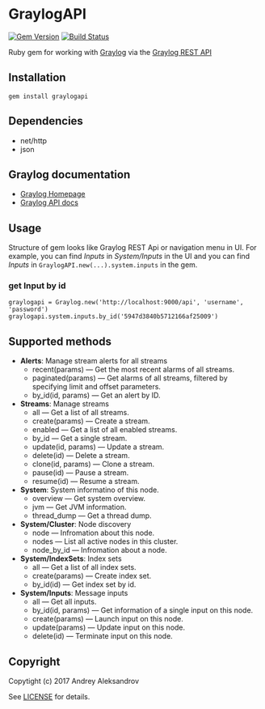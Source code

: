 # GraylogAPI

[![Gem Version](https://img.shields.io/gem/v/graylogapi.svg)][gem]
[![Build Status](http://img.shields.io/travis/postgred/graylogapi.svg)][travis]

[gem]: https://rubygems.org/gems/graylogapi
[travis]: https://travis-ci.org/postgred/graylogapi

Ruby gem for working with [Graylog](https://www.graylog.org/) via the [Graylog REST API](http://docs.graylog.org/en/2.2/pages/configuration/rest_api.html?highlight=API)

## Installation

    gem install graylogapi
## Dependencies

- net/http
- json

## Graylog documentation

- [Graylog Homepage][Graylog]
- [Graylog API docs][GraylogAPI]

[Graylog]: https://www.graylog.org/
[GraylogAPI]: http://docs.graylog.org/en/2.2/pages/configuration/rest_api.html?highlight=API

## Usage

Structure of gem looks like Graylog REST Api or navigation menu in UI.
For example, you can find *Inputs* in *System/Inputs* in the UI and you can find *Inputs* in `GraylogAPI.new(...).system.inputs` in the gem.

### get Input by id

    graylogapi = Graylog.new('http://localhost:9000/api', 'username', 'password')
    graylogapi.system.inputs.by_id('5947d3840b5712166af25009')

## Supported methods

* **Alerts**: Manage stream alerts for all streams
  * recent(params) — Get the most recent alarms of all streams.
  * paginated(params) — Get alarms of all streams, filtered by specifying limit and offset parameters.
  * by_id(id, params) — Get an alert by ID.
* **Streams**: Manage streams
  * all — Get a list of all streams.
  * create(params) — Create a stream.
  * enabled — Get a list of all enabled streams.
  * by_id — Get a single stream.
  * update(id, params) — Update a stream.
  * delete(id) — Delete a stream.
  * clone(id, params) — Clone a stream.
  * pause(id) — Pause a stream.
  * resume(id) — Resume a stream.
* **System**: System informatino of this node.
  * overview — Get system overview.
  * jvm — Get JVM information.
  * thread_dump — Get a thread dump.
* **System/Cluster**: Node discovery
  * node — Infromation about this node.
  * nodes — List all active nodes in this cluster.
  * node_by_id — Infromation about a node.
* **System/IndexSets**: Index sets
  * all — Get a list of all index sets.
  * create(params) — Create index set.
  * by_id(id) — Get index set by id.
* **System/Inputs**: Message inputs
  * all — Get all inputs.
  * by_id(id, params) — Get information of a single input on this node.
  * create(params) — Launch input on this node.
  * update(params) — Update input on this node.
  * delete(id) — Terminate input on this node.

## Copyright

Copytight (c) 2017 Andrey Aleksandrov

See [LICENSE][] for details.

[license]: LICENSE.md
